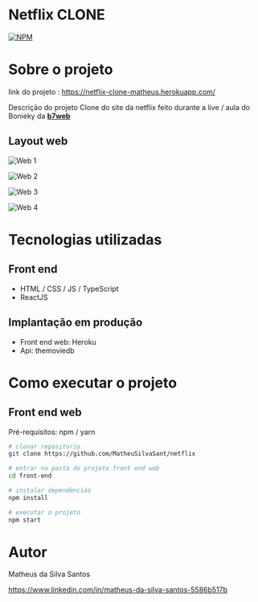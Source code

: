 # Netflix CLONE
[![NPM](https://img.shields.io/badge/License-MIT-yellowgreen)](https://github.com/MatheuSilvaSant/netflix/blob/master/LICENSE) 

# Sobre o projeto

link do projeto : https://netflix-clone-matheus.herokuapp.com/

Descrição do projeto
Clone do site da netflix feito durante a live / aula do Bonieky da <a href="https://b7web.com.br/fullstack/"><strong>b7web</strong></a>


## Layout web
![Web 1](https://github.com/MatheuSilvaSant/sds2-images/blob/main/assets/home_netflix.png)

![Web 2](https://github.com/MatheuSilvaSant/sds2-images/blob/main/assets/home_netflix2.png)

![Web 3](https://github.com/MatheuSilvaSant/sds2-images/blob/main/assets/home_netflix3.png)

![Web 4](https://github.com/MatheuSilvaSant/sds2-images/blob/main/assets/home_netflix4.png)


# Tecnologias utilizadas

## Front end
- HTML / CSS / JS / TypeScript
- ReactJS

## Implantação em produção

- Front end web: Heroku
- Api: themoviedb

# Como executar o projeto


## Front end web
Pré-requisitos: npm / yarn

```bash
# clonar repositório
git clone https://github.com/MatheuSilvaSant/netflix

# entrar na pasta do projeto front end web
cd front-end

# instalar dependências
npm install

# executar o projeto
npm start
```

# Autor

Matheus da Silva Santos

https://www.linkedin.com/in/matheus-da-silva-santos-5586b517b

